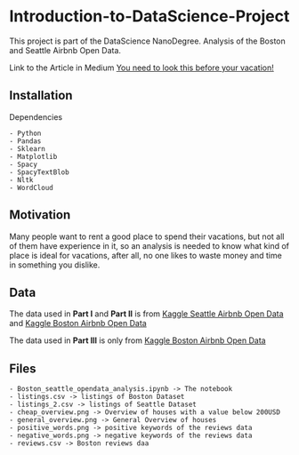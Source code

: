 # Introduction-to-DataScience-Project
This project  is part of the DataScience NanoDegree.
Analysis of the Boston and Seattle Airbnb Open Data.

Link to the Article in Medium [You need to look this before your vacation!](https://medium.com/p/1d57ec7a02ef/edit)

Installation
------------

Dependencies
~~~~~~~~~~~~
- Python
- Pandas
- Sklearn
- Matplotlib
- Spacy
- SpacyTextBlob
- Nltk
- WordCloud
~~~~~~~~~~~~

Motivation
----------
Many people want to rent a good place to spend their vacations, but not all of them have experience in it, so an analysis is needed to know what kind of place is ideal for vacations, after all, no one likes to waste money and time in something you dislike.

Data
----
The data used in **Part I** and **Part II** is from [Kaggle Seattle Airbnb Open Data](https://www.kaggle.com/airbnb/seattle/data) and [Kaggle Boston Airbnb Open Data](https://www.kaggle.com/airbnb/boston?select=listings.csv)

The data used in **Part III** is only from [Kaggle Boston Airbnb Open Data](https://www.kaggle.com/airbnb/boston?select=listings.csv)

Files
-----
~~~~~~~~~~~~
- Boston_seattle_opendata_analysis.ipynb -> The notebook
- listings.csv -> listings of Boston Dataset
- listings_2.csv -> listings of Seattle Dataset
- cheap_overview.png -> Overview of houses with a value below 200USD
- general_overview.png -> General Overview of houses
- positive_words.png -> positive keywords of the reviews data
- negative_words.png -> negative keywords of the reviews data
- reviews.csv -> Boston reviews daa
~~~~~~~~~~~~

